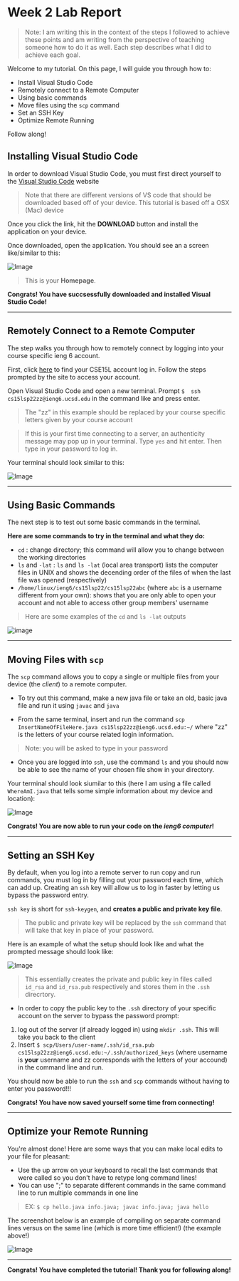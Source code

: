 # Week 2 Lab Report
> Note: I am writing this in the context of the steps  I followed to achieve these points and am writing from the perspective of teaching someone how to do it as well. Each step describes what I did to achieve each goal.

Welcome to my tutorial. On this page, I will guide you through how to: 


* Install Visual Studio Code
* Remotely connect to a Remote Computer
* Using basic commands
* Move files using the `scp` command
* Set an SSH Key
* Optimize Remote Running

Follow along!

## Installing Visual Studio Code

In order to download Visual Studio Code, you must first direct yourself to the [Visual Studio Code](https://code.visualstudio.com/) website

> Note that there are different versions of VS code that should be downloaded based off of your device. This tutorial is based off a OSX (Mac) device

Once you click the link, hit the **DOWNLOAD** button and install the application on your device.

Once downloaded, open the application. You should see an a screen like/similar to this:

![Image](VSCodeHome.png)

> This is your **Homepage**.

**Congrats! You have succsessfully downloaded and installed Visual Studio Code!**

---

## Remotely Connect to a Remote Computer

The step walks you through how to remotely connect by logging into your course specific ieng 6 account.

First, click [here](https://sdacs.ucsd.edu/~icc/index.php) to find your CSE15L account log in. Follow the steps prompted  by the site to access your account. 

Open Visual Studio Code and open a new terminal.
Prompt `$  ssh cs15lsp22zz@ieng6.ucsd.edu` in the command like and press enter. 

> The "zz" in this example should be replaced by your course specific letters given by your course account

> If this is your first time connecting to a server, an authenticity message may pop up in your terminal. Type `yes` and hit enter. Then type in your password to log in.

Your terminal should look similar to this:

![Image](ssh.png)

---
## Using Basic Commands 

The next step is to test out some basic commands in the terminal. 

**Here are some commands to try in the terminal and what they do:**

* `cd` : change directory; this command will allow you to change between the working directories
* `ls` and  `-lat` : `ls` and `ls -lat` (local area transport) lists the computer files in UNIX and shows the decending order of the files of when the last file was opened (respectively)
* `/home/linux/ieng6/cs15lsp22/cs15lsp22abc` (where `abc` is a username different from your own): shows that you are only able to open your account and not able to access other group members' username

> Here are some examples of the `cd` and `ls -lat` outputs 

![image](cdTest.png)

---

## Moving Files with `scp`

The `scp` command allows you to copy a single or multiple files from your device (the *client*) to a remote computer. 

* To try out this command, make a new java file or take an old, basic java file and run it using `javac` and `java`

* From the same terminal, insert and run the command `scp InsertNameOfFileHere.java cs15lsp22zz@ieng6.ucsd.edu:~/` where "zz" is the letters of your course related login information.

> Note: you will be asked to type in your password

* Once you are logged into `ssh`, use the command `ls` and you should now be able to see the name of your chosen file show in your directory.

Your terminal should look siumilar to this (here I am using a file called `WhereAmI.java` that tells some simple information about my device and location):

![Image](scp.png)

**Congrats! You are now able to run your code on the *ieng6 computer*!**

---

## Setting an SSH Key

By default, when you log into a remote server to run copy and run commands, you must log in by filling out your password each time, which can add up. Creating an `ssh` key will allow us to log in faster by letting us bypass the password entry.

`ssh key` is short for `ssh-keygen`, and **creates a public and private key file**.

> The public and private key will be replaced by the `ssh` command that will take that key in place of your password.

Here is an example of what the setup should look like and what the prompted message should look like:

![Image](keygen.png)

> This essentially creates the private and public key in files called `id_rsa` and `id_rsa.pub` respectively and stores them in the `.ssh` direcrtory.

* In order to copy the public key to the `.ssh` directory of your specific account on the server to bypass the password prompt:

1. log out of the server (if already logged in) using  `mkdir .ssh`.  This will take you back to the client
2. Insert `$ scp/Users/user-name/.ssh/id_rsa.pub cs15lsp22zz@ieng6.ucsd.edu:~/.ssh/authorized_keys` (where username is **your** username and zz corresponds with the letters of your accound) in the command line and run.

You should now be able to run the `ssh` and `scp` commands without having to enter you password!!!

**Congrats! You have now saved yourself some time from connecting!**

---

## Optimize your Remote Running 

You're almost done! Here are some ways that you can make local edits to your file for pleasant:

* Use the up arrow on your keyboard to recall the last commands that were called so you don't have to retype long command lines!
* You can use ";" to separate different commands in the same command line to run multiple commands in one line 
> EX: `$ cp hello.java info.java; javac info.java; java hello` 

The screenshot below is an example of compiling on separate command lines versus on the same line (which is more time efficient!) (the example above!)

![Image](part7.png)

---
**Congrats! You have completed the tutorial! Thank you for following along!**
